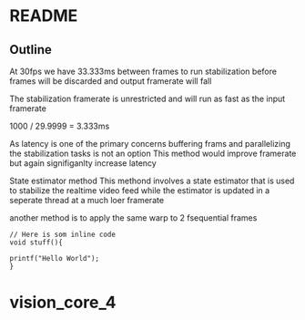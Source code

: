 # README

## Outline

At 30fps we have 33.333ms  between frames to run stabilization before frames will be discarded and output framerate will fall

The stabilization framerate is unrestricted and will run as fast as the input framerate

1000 / 29.9999 = 3.333ms

As latency is one of the primary concerns buffering frams and parallelizing the stabilization tasks is not an option
This method would improve framerate but again signifiganlty increase latency

State estimator method
This methond involves a state estimator that is used to stabilize the realtime video feed while the estimator is updated in a seperate thread at a much loer framerate

another method is to apply the same warp to 2 fsequential frames

    // Here is som inline code
    void stuff(){
    
    printf("Hello World");
    }

# vision_core_4
